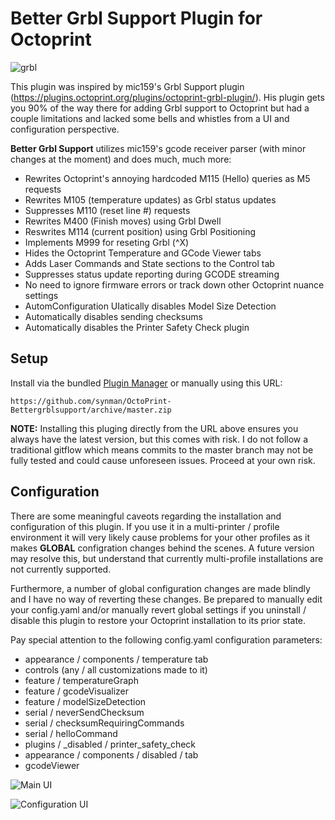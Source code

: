 # Better Grbl Support Plugin for Octoprint

![grbl](https://raw.githubusercontent.com/gnea/gnea-Media/master/Grbl%20Logo/Grbl%20Logo%20250px.png)

This plugin was inspired by mic159's Grbl Support plugin (https://plugins.octoprint.org/plugins/octoprint-grbl-plugin/).  His plugin gets you 90% of the way there for adding Grbl support to Octoprint but had a couple limitations and lacked some bells and whistles from a UI and configuration perspective.

**Better Grbl Support** utilizes mic159's gcode receiver parser (with minor changes at the moment) and does much, much more:

* Rewrites Octoprint's annoying hardcoded M115 (Hello) queries as M5 requests
* Rewrites M105 (temperature updates) as Grbl status updates
* Suppresses M110 (reset line #) requests
* Rewrites M400 (Finish moves) using Grbl Dwell
* Reswrites M114 (current position) using Grbl Positioning
* Implements M999 for reseting Grbl (^X)
* Hides the Octoprint Temperature and GCode Viewer tabs
* Adds Laser Commands and State sections to the Control tab
* Suppresses status update reporting during GCODE streaming
* No need to ignore firmware errors or track down other Octoprint nuance settings
* AutomConfiguration UIatically disables Model Size Detection
* Automatically disables sending checksums
* Automatically disables the Printer Safety Check plugin

## Setup

Install via the bundled [Plugin Manager](https://github.com/foosel/OctoPrint/wiki/Plugin:-Plugin-Manager)
or manually using this URL:

    https://github.com/synman/OctoPrint-Bettergrblsupport/archive/master.zip

**NOTE:** Installing this pluging directly from the URL above ensures you always have the latest version, but this comes with risk.  I do not follow a traditional gitflow which means commits to the master branch may not be fully tested and could cause unforeseen issues. Proceed at your own risk.  

## Configuration

There are some meaningful caveots regarding the installation and configuration of this plugin.  If you use it in a multi-printer / profile environment it will very likely cause problems for your other profiles as it makes **GLOBAL** configration changes behind the scenes.  A future version may resolve this, but understand that currently multi-profile installations are not currently supported.

Furthermore, a number of global configuration changes are made blindly and I have no way of reverting these changes.  Be prepared to manually edit your config.yaml and/or manually revert global settings if you uninstall / disable this plugin to restore your Octoprint installation to its prior state.

Pay special attention to the following config.yaml configuration parameters:

* appearance / components / temperature tab
* controls (any / all customizations made to it)
* feature / temperatureGraph
* feature / gcodeVisualizer
* feature / modelSizeDetection
* serial / neverSendChecksum
* serial / checksumRequiringCommands
* serial / helloCommand
* plugins / _disabled / printer_safety_check
* appearance / components / disabled / tab 
* gcodeViewer

![Main UI](https://github.com/synman/Octoprint-Bettergrblsupport/blob/master/extras/Screen%20Shot%202019-03-23%20at%209.52.24%20PM.png?raw=true)

![Configuration UI](https://github.com/synman/Octoprint-Bettergrblsupport/blob/master/extras/Screen%20Shot%202019-03-23%20at%209.51.54%20PM.png?raw=true)
